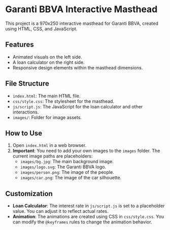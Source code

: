 # Garanti BBVA Interactive Masthead

This project is a 970x250 interactive masthead for Garanti BBVA, created using HTML, CSS, and JavaScript.

## Features

-   Animated visuals on the left side.
-   A loan calculator on the right side.
-   Responsive design elements within the masthead dimensions.

## File Structure

-   `index.html`: The main HTML file.
-   `css/style.css`: The stylesheet for the masthead.
-   `js/script.js`: The JavaScript for the loan calculator and other interactions.
-   `images/`: Folder for image assets.

## How to Use

1.  Open `index.html` in a web browser.
2.  **Important**: You need to add your own images to the `images` folder. The current image paths are placeholders:
    -   `images/bg.jpg`: The main background image.
    -   `images/logo.svg`: The Garanti BBVA logo.
    -   `images/person.png`: The image of the people.
    -   `images/car.png`: The image of the car silhouette.

## Customization

-   **Loan Calculator**: The interest rate in `js/script.js` is set to a placeholder value. You can adjust it to reflect actual rates.
-   **Animation**: The animations are created using CSS in `css/style.css`. You can modify the `@keyframes` rules to change the animation behavior.
